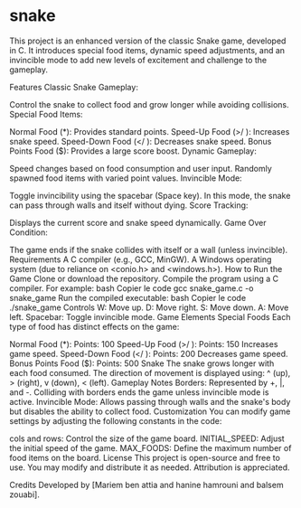 ﻿# snake
This project is an enhanced version of the classic Snake game, developed in C. It introduces special food items, dynamic speed adjustments, and an invincible mode to add new levels of excitement and challenge to the gameplay.

Features
Classic Snake Gameplay:

Control the snake to collect food and grow longer while avoiding collisions.
Special Food Items:

Normal Food (*): Provides standard points.
Speed-Up Food (>/ ): Increases snake speed.
Speed-Down Food (</ ): Decreases snake speed.
Bonus Points Food ($): Provides a large score boost.
Dynamic Gameplay:

Speed changes based on food consumption and user input.
Randomly spawned food items with varied point values.
Invincible Mode:

Toggle invincibility using the spacebar (Space key). In this mode, the snake can pass through walls and itself without dying.
Score Tracking:

Displays the current score and snake speed dynamically.
Game Over Condition:

The game ends if the snake collides with itself or a wall (unless invincible).
Requirements
A C compiler (e.g., GCC, MinGW).
A Windows operating system (due to reliance on <conio.h> and <windows.h>).
How to Run the Game
Clone or download the repository.
Compile the program using a C compiler. For example:
bash
Copier le code
gcc snake_game.c -o snake_game
Run the compiled executable:
bash
Copier le code
./snake_game
Controls
W: Move up.
D: Move right.
S: Move down.
A: Move left.
Spacebar: Toggle invincible mode.
Game Elements
Special Foods
Each type of food has distinct effects on the game:

Normal Food (*):
Points: 100
Speed-Up Food (>/ ):
Points: 150
Increases game speed.
Speed-Down Food (</ ):
Points: 200
Decreases game speed.
Bonus Points Food ($):
Points: 500
Snake
The snake grows longer with each food consumed.
The direction of movement is displayed using:
^ (up), > (right), v (down), < (left).
Gameplay Notes
Borders: Represented by +, |, and -. Colliding with borders ends the game unless invincible mode is active.
Invincible Mode: Allows passing through walls and the snake's body but disables the ability to collect food.
Customization
You can modify game settings by adjusting the following constants in the code:

cols and rows: Control the size of the game board.
INITIAL_SPEED: Adjust the initial speed of the game.
MAX_FOODS: Define the maximum number of food items on the board.
License
This project is open-source and free to use. You may modify and distribute it as needed. Attribution is appreciated.

Credits
Developed by [Mariem ben attia and hanine hamrouni and balsem zouabi].


